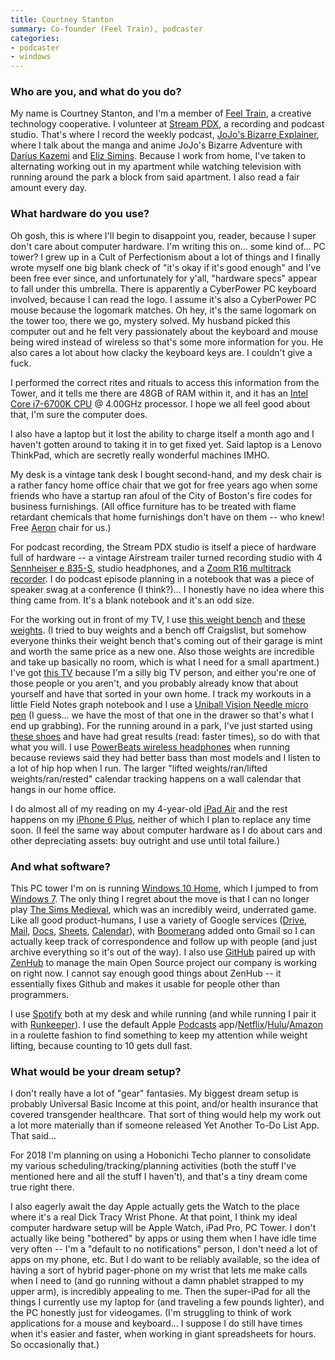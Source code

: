```yaml
---
title: Courtney Stanton
summary: Co-founder (Feel Train), podcaster
categories:
- podcaster
- windows
---
```


### Who are you, and what do you do?

My name is Courtney Stanton, and I'm a member of [Feel Train](https://feeltrain.com/ "A creative tech co-op in Portland."), a creative technology cooperative. I volunteer at [Stream PDX](https://streampdx.com/ "A community podcast/recording studio in Portland."), a recording and podcast studio. That's where I record the weekly podcast, [JoJo's Bizarre Explainer](https://explainjojo.com/ "A podcast about JoJo's Bizarre Adventure."), where I talk about the manga and anime JoJo's Bizarre Adventure with [Darius Kazemi](http://tinysubversions.com/ "Darius' website.") and [Eliz Simins](http://cargocollective.com/eliz "Elizabeth's website."). Because I work from home, I've taken to alternating working out in my apartment while watching television with running around the park a block from said apartment. I also read a fair amount every day.

### What hardware do you use?

Oh gosh, this is where I'll begin to disappoint you, reader, because I super don't care about computer hardware. I'm writing this on... some kind of... PC tower? I grew up in a Cult of Perfectionism about a lot of things and I finally wrote myself one big blank check of "it's okay if it's good enough" and I've been free ever since, and unfortunately for y'all, "hardware specs" appear to fall under this umbrella. There is apparently a CyberPower PC keyboard involved, because I can read the logo. I assume it's also a CyberPower PC mouse because the logomark matches. Oh hey, it's the same logomark on the tower too, there we go, mystery solved. My husband picked this computer out and he felt very passionately about the keyboard and mouse being wired instead of wireless so that's some more information for you. He also cares a lot about how clacky the keyboard keys are. I couldn't give a fuck.

I performed the correct rites and rituals to access this information from the Tower, and it tells me there are 48GB of RAM within it, and it has an [Intel Core i7-6700K CPU][core-i7-6700k] @ 4.00GHz processor. I hope we all feel good about that, I'm sure the computer does.

I also have a laptop but it lost the ability to charge itself a month ago and I haven't gotten around to taking it in to get fixed yet. Said laptop is a Lenovo ThinkPad, which are secretly really wonderful machines IMHO. 

My desk is a vintage tank desk I bought second-hand, and my desk chair is a rather fancy home office chair that we got for free years ago when some friends who have a startup ran afoul of the City of Boston's fire codes for business furnishings. (All office furniture has to be treated with flame retardant chemicals that home furnishings don't have on them -- who knew! Free [Aeron][] chair for us.)

For podcast recording, the Stream PDX studio is itself a piece of hardware full of hardware -- a vintage Airstream trailer turned recording studio with 4 [Sennheiser e 835-S][e-835-s], studio headphones, and a [Zoom R16 multitrack recorder][r16]. I do podcast episode planning in a notebook that was a piece of speaker swag at a conference (I think?)... I honestly have no idea where this thing came from. It's a blank notebook and it's an odd size.

For the working out in front of my TV, I use [this weight bench][1000-super-max-weight-bench] and [these weights][selecttech-552]. (I tried to buy weights and a bench off Craigslist, but somehow everyone thinks their weight bench that's coming out of their garage is mint and worth the same price as a new one. Also those weights are incredible and take up basically no room, which is what I need for a small apartment.) I've got [this TV][e50u-d2] because I'm a silly big TV person, and either you're one of those people or you aren't, and you probably already know that about yourself and have that sorted in your own home. I track my workouts in a little Field Notes graph notebook and I use a [Uniball Vision Needle micro pen][vision-needle] (I guess... we have the most of that one in the drawer so that's what I end up grabbing). For the running around in a park, I've just started using [these shoes][motus] and have had great results (read: faster times), so do with that what you will. I use [PowerBeats wireless headphones][powerbeats2] when running because reviews said they had better bass than most models and I listen to a lot of hip hop when I run. The larger "lifted weights/ran/lifted weights/ran/rested" calendar tracking happens on a wall calendar that hangs in our home office.

I do almost all of my reading on my 4-year-old [iPad Air][ipad-air] and the rest happens on my [iPhone 6 Plus][iphone-6-plus], neither of which I plan to replace any time soon. (I feel the same way about computer hardware as I do about cars and other depreciating assets: buy outright and use until total failure.) 

### And what software?

This PC tower I'm on is running [Windows 10 Home][windows-10], which I jumped to from [Windows 7][windows-7]. The only thing I regret about the move is that I can no longer play [The Sims Medieval][the-sims-medieval], which was an incredibly weird, underrated game. Like all good product-humans, I use a variety of Google services ([Drive][google-drive], [Mail][gmail], [Docs][google-docs], [Sheets][google-sheets], [Calendar][google-calendar]), with [Boomerang][] added onto Gmail so I can actually keep track of correspondence and follow up with people (and just archive everything so it's out of the way). I also use [GitHub][] paired up with [ZenHub][] to manage the main Open Source project our company is working on right now. I cannot say enough good things about ZenHub -- it essentially fixes Github and makes it usable for people other than programmers. 

I use [Spotify][] both at my desk and while running (and while running I pair it with [Runkeeper][runkeeper-ios]). I use the default Apple [Podcasts][podcasts-ios] app/[Netflix][netflix-ios]/[Hulu][hulu-ios]/[Amazon][amazon-prime-video-ios] in a roulette fashion to find something to keep my attention while weight lifting, because counting to 10 gets dull fast. 

### What would be your dream setup?

I don't really have a lot of "gear" fantasies. My biggest dream setup is probably Universal Basic Income at this point, and/or health insurance that covered transgender healthcare. That sort of thing would help my work out a lot more materially than if someone released Yet Another To-Do List App. That said...

For 2018 I'm planning on using a Hobonichi Techo planner to consolidate my various scheduling/tracking/planning activities (both the stuff I've mentioned here and all the stuff I haven't), and that's a tiny dream come true right there. 

I also eagerly await the day Apple actually gets the Watch to the place where it's a real Dick Tracy Wrist Phone. At that point, I think my ideal computer hardware setup will be Apple Watch, iPad Pro, PC Tower. I don't actually like being "bothered" by apps or using them when I have idle time very often -- I'm a "default to no notifications" person, I don't need a lot of apps on my phone, etc. But I do want to be reliably available, so the idea of having a sort of hybrid pager-phone on my wrist that lets me make calls when I need to (and go running without a damn phablet strapped to my upper arm), is incredibly appealing to me. Then the super-iPad for all the things I currently use my laptop for (and traveling a few pounds lighter), and the PC honestly just for videogames. (I'm struggling to think of work applications for a mouse and keyboard... I suppose I do still have times when it's easier and faster, when working in giant spreadsheets for hours. So occasionally that.)

[r16]: https://www.zoom-na.com/products/production-recording/multi-track-recorders/zoom-r16-recorder-interface-controller "A multi-track recorder."
[1000-super-max-weight-bench]: https://www.amazon.com/gp/product/B01CR4XFIK/ "A weightlifting bench."
[ipad-air]: https://en.wikipedia.org/wiki/IPad_Air "A tablet device."
[iphone-6-plus]: https://en.wikipedia.org/wiki/IPhone_6 "A large smartphone."
[selecttech-552]: https://www.amazon.com/gp/product/B001ARYU58/ "Adjustable dumbbells."
[aeron]: http://www.hermanmiller.com/products/seating/performance-work-chairs/aeron-chairs.html "A work chair."
[motus]: https://www.zappos.com/marty/p/vivobarefoot-motus-black-gold-mesh/product/8497303/ "Athletic shoes."
[core-i7-6700k]: https://ark.intel.com/products/88195/Intel-Core-i7-6700K-Processor-8M-Cache-up-to-4_20-GHz "A computer processor."
[vision-needle]: https://www.amazon.com/uni-ball-Vision-Needle-Rollerball-Micro/dp/B000ZPIROG/ "A rollerball pen."
[e-835-s]: https://en-us.sennheiser.com/vocal-microphone-stage-live-performance-e-835-s "A cardioid microphone."
[e50u-d2]: https://www.vizio.com/e50ud2.html "A 50 inch TV."
[powerbeats2]: https://www.amazon.com/Powerbeats2-Wireless-Headphone-Active-Collection/dp/B016A6II10/ "Wireless in-ear headphones."
[runkeeper-ios]: https://runkeeper.com/index "Software for tracking workouts."
[netflix-ios]: https://itunes.apple.com/us/app/netflix/id363590051 "A client app for the streaming video service."
[google-sheets]: https://www.google.com/sheets/about/ "Online spreadsheet software."
[google-calendar]: https://en.wikipedia.org/wiki/Google_Calendar "A web-based calendar client."
[gmail]: https://mail.google.com/mail/ "Web-based email."
[google-drive]: https://drive.google.com/ "A cloud storage service."
[google-docs]: https://en.wikipedia.org/wiki/Google_Docs "A web-based office suite."
[github]: https://github.com/ "A Git code repository service."
[zenhub]: https://www.zenhub.com/ "A project management service based on GitHub Issues."
[the-sims-medieval]: https://en.wikipedia.org/wiki/The_Sims_Medieval "A medieval life simuation game."
[spotify]: https://www.spotify.com/us/ "A music streaming service."
[amazon-prime-video-ios]: https://itunes.apple.com/us/app/amazon-prime-video/id545519333 "A client app for the streaming video service."
[hulu-ios]: https://itunes.apple.com/us/app/hulu-watch-tv-shows-movies/id376510438 "A client app for the streaming video service."
[boomerang]: http://www.boomeranggmail.com/ "A service for scheduling emails via Gmail."
[podcasts-ios]: https://itunes.apple.com/us/app/podcasts/id525463029 "An app for listening to podcasts."
[windows-7]: https://en.wikipedia.org/wiki/Windows_7 "An operating system."
[windows-10]: https://en.wikipedia.org/wiki/Windows_10 "An operating system."
